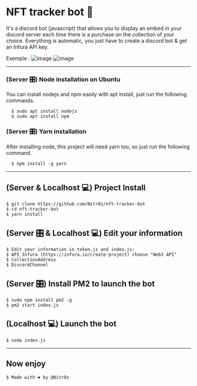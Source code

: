 # NFT tracker bot 🦾

It's a discord bot (javascript) that allows you to display an embed in your discord server each time there is a purchase on the collection of your choice. 
Everything is automatic, you just have to create a discord bot &amp; get an Infura API key.

Exemple : 
 ![image](https://media.discordapp.net/attachments/854840063988203570/1023270706089308170/sale1.png)
 ![image](https://media.discordapp.net/attachments/854840063988203570/1023271110516674650/sale2.png)
 
 ---

### (Server 🎛️) Node installation on Ubuntu 

  You can install nodejs and npm easily with apt install, just run the following commands.

      $ sudo apt install nodejs
      $ sudo apt install npm


### (Server 🎛️) Yarn installation
  After installing node, this project will need yarn too, so just run the following command.

      $ npm install -g yarn

---

## (Server & Localhost 💻) Project Install

    $ git clone https://github.com/Nitr0z/nft-tracker-bot
    $ cd nft-tracker-bot
    $ yarn install
    
    
## (Server 🎛️ & Localhost 💻) Edit your information

    $ Edit your information in token.js and index.js:
    $ API Infura (https://infura.io/create-project) choose "Web3 API"
    $ CollectionAddress
    $ DiscordChannel


## (Server 🎛️) Install PM2 to launch the bot 

    $ sudo npm install pm2 -g
    $ pm2 start index.js
    
    
## (Localhost 💻) Launch the bot 

    $ node index.js


---
 
 ## Now enjoy
 
    $ Made with ❤️ by @Nitr0z
 

 
 
